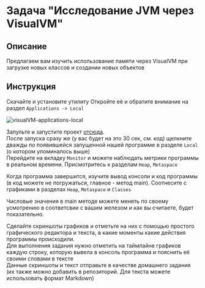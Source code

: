 # Задача "Исследование JVM через VisualVM"

## Описание
Предлагаем вам изучить использование памяти через VisualVM при загрузке новых классов и создании новых объектов

## Инструкция
Скачайте и установите утилиту
Откройте её и обратите внимание на раздел `Applications -> Local`  

![visualVM-applications-local](visualVM-applications-local.png)

Запульте и запустите проект [отсюда](https://github.com/Arsennikum/jvm-visualvm-experience).  
После запуска сразу же (у вас будет на это 30 сек, см. код) щелкните дважды по появившейся запущенной нашей программе в разделе `Local` (о котором упоминалось выше)  
Перейдите на вкладку `Monitor` и можете наблюдать метрики программы в реальном времени. Присмотритесь к разделам `Heap`, `Metaspace`   

Когда программа завершится, изучите вывод консоли и код программы (в код можете не погружаться, главное - метод main). Соотнесите с графиками в разделах `Heap`, `Metaspace` и `Classes`  

Числовые значения в main методе можете менять по своему усмотрению в соответсвии с вашим железом и как вы считаете, будет показательно.  

Сделайте скриншоты графиков и отметьте на них с помощью простого графического редактора и текста, в какие моменты какие действия программы происходили.  
Для выполнения задания нужно отметить на таймлайне графиков каждую строку, которую вывела в консоль программа и пояснить её своими словами в тексте  
Данные скриншоты и текст отправьте в качестве домашнего задания (их также можно добавить в репозиторий. Для текста можете использовать формат Markdown)  
